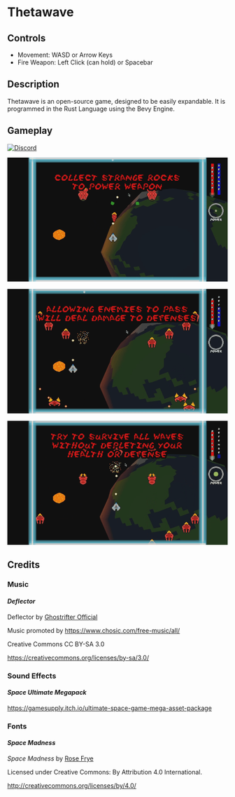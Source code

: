 # Thetawave

## Controls

- Movement: WASD or Arrow Keys
- Fire Weapon: Left Click (can hold) or Spacebar

## Description

Thetawave is an open-source game, designed to be easily expandable. It is programmed in the Rust Language using the Bevy Engine.

## Gameplay

[![Discord](https://img.shields.io/badge/chat-on%20discord-green.svg?logo=discord&logoColor=fff&labelColor=1e1c24&color=8d5b3f)](https://discord.gg/4smxjcheE5)

![collect](assets/images/collect.gif)

![enemies](assets/images/enemies.gif)

![survive](assets/images/survive.gif)

## Credits

### Music

#### *Deflector*

 Deflector by [Ghostrifter Official](https://soundcloud.com/ghostrifter-official)

Music promoted by https://www.chosic.com/free-music/all/

Creative Commons CC BY-SA 3.0

https://creativecommons.org/licenses/by-sa/3.0/

### Sound Effects

#### *Space Ultimate Megapack*

https://gamesupply.itch.io/ultimate-space-game-mega-asset-package

### Fonts

#### *Space Madness*

*Space Madness* by [Rose Frye](https://modernmodron.itch.io/)

Licensed under Creative Commons: By Attribution 4.0 International.

http://creativecommons.org/licenses/by/4.0/ 
